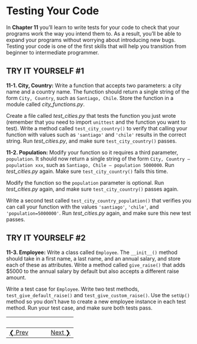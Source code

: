 # Testing Your Code 
In **Chapter 11** you’ll learn to write tests for your code to check that your programs work the way you intend them to. As a result, you’ll be able to expand your programs without worrying about introducing new bugs. Testing your code is one of the first skills that will help you transition from beginner to intermediate programmer.

<span id="page_222"></span>

TRY IT YOURSELF \#1
-------------------

<span id="ch11exe1"></span>**11-1. City, Country:** Write a function that accepts two parameters: a city name and a country name. The function should return a single string of the form `City, Country`, such as `Santiago, Chile`. Store the function in a module called *city_functions.py*.

Create a file called *test_cities.py* that tests the function you just wrote (remember that you need to import `unittest` and the function you want to test). Write a method called `test_city_country()` to verify that calling your function with values such as `'santiago'` and `'chile'` results in the correct string. Run *test_cities.py*, and make sure `test_city_country()` passes.

<span id="ch11exe2"></span>**11-2. Population:** Modify your function so it requires a third parameter, `population`. It should now return a single string of the form `City, Country – population xxx`, such as `Santiago, Chile – population 5000000`. Run *test_cities.py* again. Make sure `test_city_country()` fails this time.

Modify the function so the `population` parameter is optional. Run *test_cities.py* again, and make sure `test_city_country()` passes again.

Write a second test called `test_city_country_population()` that verifies you can call your function with the values `'santiago'`,
`'chile'`, and `'population=5000000'`. Run *test_cities.py* again, and make sure this new test passes.

TRY IT YOURSELF \#2
-------------------

<span id="ch11exe3"></span>**11-3. Employee:** Write a class called `Employee`. The `__init__()` method should take in a first name, a last name, and an annual salary, and store each of these as attributes. Write a method called `give_raise()` that adds \$5000 to the annual salary by default but also accepts a different raise amount.

Write a test case for `Employee`. Write two test methods,
`test_give_default_raise()` and `test_give_custom_raise()`. Use the `setUp()` method so you don’t have to create a new employee instance in each test method. Run your test case, and make sure both tests pass.

&nbsp; | &nbsp; | &nbsp; | &nbsp;
----|----|----|----
[&#10094; Prev](../../../pcc-chapter-10)| &nbsp; | &nbsp; | &nbsp;[Next &#10095;](../../../pcc-chapter-12)
